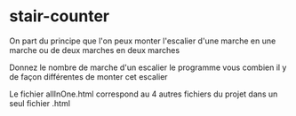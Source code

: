 # stair-counter
On part du principe que l'on peux monter l'escalier d'une marche en une marche ou de deux marches en deux marches

Donnez le nombre de marche d'un escalier le programme vous combien il y de façon différentes de monter cet escalier

Le fichier allInOne.html correspond au 4 autres fichiers du projet dans un seul fichier .html
